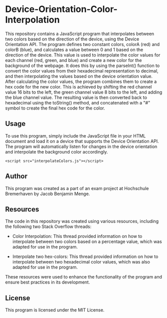 
# Device-Orientation-Color-Interpolation

This repository contains a JavaScript program that interpolates between two colors based on the direction of the device, using the Device Orientation API. The program defines two constant colors, colorA (red) and colorB (blue), and calculates a value between 0 and 1 based on the direction of the device. This value is used to interpolate the color values for each channel (red, green, and blue) and create a new color for the background of the webpage. It does this by using the parseInt() function to convert the color values from their hexadecimal representation to decimal, and then interpolating the values based on the device orientation value. After calculating the color values, the program combines them to create a hex code for the new color. This is achieved by shifting the red channel value 16 bits to the left, the green channel value 8 bits to the left, and adding the blue channel value. The resulting value is then converted back to hexadecimal using the toString() method, and concatenated with a "#" symbol to create the final hex code for the color.



## Usage

To use this program, simply include the JavaScript file in your HTML document and load it on a device that supports the Device Orientation API. The program will automatically listen for changes in the device orientation and interpolate the background color accordingly.

````
<script src="interpolateColors.js"></script>
````

## Author

This program was created as a part of an exam project at Hochschule Bremerhaven by Jacob Benjamin Menge.

## Resources

The code in this repository was created using various resources, including the following two Stack Overflow threads:

+ Color Interpolation: This thread provided information on how to interpolate between two colors based on a percentage value, which was adapted for use in the program.

+ Interpolate two hex-colors: This thread provided information on how to interpolate between two hexadecimal color values, which was also adapted for use in the program.

These resources were used to enhance the functionality of the program and ensure best practices in its development.

## License

This program is licensed under the MIT License.
